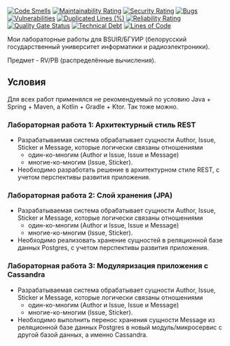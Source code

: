 [![Code Smells][code_smells_badge]][code_smells_link]
[![Maintainability Rating][maintainability_rating_badge]][maintainability_rating_link]
[![Security Rating][security_rating_badge]][security_rating_link]
[![Bugs][bugs_badge]][bugs_link]
[![Vulnerabilities][vulnerabilities_badge]][vulnerabilities_link]
[![Duplicated Lines (%)][duplicated_lines_density_badge]][duplicated_lines_density_link]
[![Reliability Rating][reliability_rating_badge]][reliability_rating_link]
[![Quality Gate Status][quality_gate_status_badge]][quality_gate_status_link]
[![Technical Debt][technical_debt_badge]][technical_debt_link]
[![Lines of Code][lines_of_code_badge]][lines_of_code_link]

Мои лабораторные работы для BSUIR/БГУИР (белорусский государственный университет информатики и радиоэлектроники).

Предмет - RV/РВ (распределённые вычисления).

## Условия

Для всех работ применялся не рекомендуемый по условию Java + Spring + Maven, а Kotlin + Gradle + Ktor. Так тоже можно.

### Лабораторная работа 1: Архитектурный стиль REST

* Разрабатываемая система обрабатывает сущности Author, Issue, Sticker и Message, которые логически связаны отношениями
    * один-ко-многим (Author и Issue, Issue и Message)
    * многие-ко-многим (Issue, Sticker).
* Необходимо разработать решение в архитектурном стиле REST, с учетом перспективы развития приложения.

### Лабораторная работа 2: Слой хранения (JPA)

* Разрабатываемая система обрабатывает сущности Author, Issue, Sticker и Message, которые логически связаны отношениями
    * один-ко-многим (Author и Issue, Issue и Message)
    * многие-ко-многим (Issue, Sticker).
* Необходимо реализовать хранение сущностей в реляционной базе данных Postgres, с учетом перспективы развития
  приложения.

### Лабораторная работа 3: Модуляризация приложения с Cassandra

* Разрабатываемая система обрабатывает сущности Author, Issue, Sticker и Message, которые логически связаны отношениями
    * один-ко-многим (Author и Issue, Issue и Message)
    * многие-ко-многим (Issue, Sticker).
* Необходимо выполнить перенос хранения сущности Message из реляционной базе данных Postgres в новый модуль/микросервис
  с другой базой данных, а именно Cassandra.

<!----------------------------------------------------------------------------->

[code_smells_badge]: https://sonarcloud.io/api/project_badges/measure?project=Hummel009_Distributed-Computing&metric=code_smells

[code_smells_link]: https://sonarcloud.io/summary/overall?id=Hummel009_Distributed-Computing

[maintainability_rating_badge]: https://sonarcloud.io/api/project_badges/measure?project=Hummel009_Distributed-Computing&metric=sqale_rating

[maintainability_rating_link]: https://sonarcloud.io/summary/overall?id=Hummel009_Distributed-Computing

[security_rating_badge]: https://sonarcloud.io/api/project_badges/measure?project=Hummel009_Distributed-Computing&metric=security_rating

[security_rating_link]: https://sonarcloud.io/summary/overall?id=Hummel009_Distributed-Computing

[bugs_badge]: https://sonarcloud.io/api/project_badges/measure?project=Hummel009_Distributed-Computing&metric=bugs

[bugs_link]: https://sonarcloud.io/summary/overall?id=Hummel009_Distributed-Computing

[vulnerabilities_badge]: https://sonarcloud.io/api/project_badges/measure?project=Hummel009_Distributed-Computing&metric=vulnerabilities

[vulnerabilities_link]: https://sonarcloud.io/summary/overall?id=Hummel009_Distributed-Computing

[duplicated_lines_density_badge]: https://sonarcloud.io/api/project_badges/measure?project=Hummel009_Distributed-Computing&metric=duplicated_lines_density

[duplicated_lines_density_link]: https://sonarcloud.io/summary/overall?id=Hummel009_Distributed-Computing

[reliability_rating_badge]: https://sonarcloud.io/api/project_badges/measure?project=Hummel009_Distributed-Computing&metric=reliability_rating

[reliability_rating_link]: https://sonarcloud.io/summary/overall?id=Hummel009_Distributed-Computing

[quality_gate_status_badge]: https://sonarcloud.io/api/project_badges/measure?project=Hummel009_Distributed-Computing&metric=alert_status

[quality_gate_status_link]: https://sonarcloud.io/summary/overall?id=Hummel009_Distributed-Computing

[technical_debt_badge]: https://sonarcloud.io/api/project_badges/measure?project=Hummel009_Distributed-Computing&metric=sqale_index

[technical_debt_link]: https://sonarcloud.io/summary/overall?id=Hummel009_Distributed-Computing

[lines_of_code_badge]: https://sonarcloud.io/api/project_badges/measure?project=Hummel009_Distributed-Computing&metric=ncloc

[lines_of_code_link]: https://sonarcloud.io/summary/overall?id=Hummel009_Distributed-Computing
